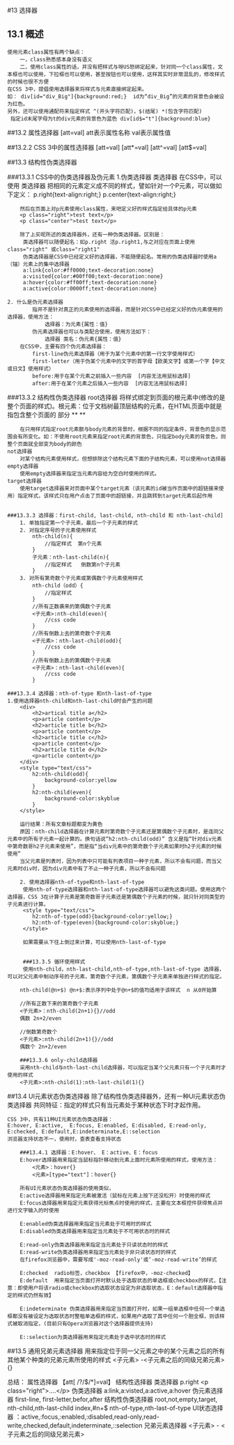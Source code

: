 #13 选择器

## 13.1 概述
	使用元素class属性有两个缺点：
		一，class熟悉感本身没有语义
		二，使用class属性的话，并没有把样式与呀US怒绑定起来，针对同一个class属性，文本框也可以使用，下拉框也可以使用，甚至按钮也可以使用，这样其实时非常混乱的，修改样式的时候也很不方便
	在CSS 3中，提倡使用选择器来将样式与元素直接绑定起来。
	如： div[id="div_Big"]{background:red;}  id为“div_Big”的元素的背景色会被设为红色。
	另外，还可以使用通配符来指定样式 ^(开头字符匹配)，$(结尾) *(包含字符匹配)
	 指定id末尾字母为t的div元素的背景色为蓝色 div[id$="t"]{background:blue}

##13.2 属性选择器
	[att=val] att表示属性名称  val表示属性值

##13.2.2 CSS 3中的属性选择器
	[att=val]	[att*=val]	[att^=val]   [att$=val]


##13.3 结构性伪类选择器

###13.3.1 CSS中的伪类选择器及伪元素
	1.伪类选择器
		类选择器
		在CSS中，可以使用  类选择器  把相同的元素定义成不同的样式，譬如针对一个P元素，可以做如下定义：
		p.right{text-align:right;}
		p.center{text-align:right;}

		然后在页面上对p元素使用class属性，来吧定义好的样式指定给具体的p元素
		<p class="right">test text</p>
		<p class="center">test text</p>

		除了上买呢所述的类选择器外，还有一种伪类选择器。区别是：
		 类选择器可以随便起名：如p.right 活p.right1,与之对应在页面上使用class="right" 或class="right1"
		 伪类选择器是CSS中已经定义好的选择器，不能随便起名。常用的伪类选择器时使用a（锚）元素上的集中选择器
		 a:link{color:#ff0000;text-decoration:none}
		 a:visited{color:#00ff00;text-decoration:none}
		 a:hover{color:#ff00ff;text-decoration:none}
		 a:active{color:0000ff;text-decoration:none}

	2. 什么是伪元素选择器
			指并不是针对真正的元素使用的选择器，而是针对CSS中已经定义好的伪元素使用的选择器，使用方法：
				选择器：为元素{属性：值}
			伪元素选择器也可以与类配合使用，使用方法如下：
				选择器 类名：伪元素{属性：值}
		在CSS中，主要有四个伪元素选择器：
			first-line伪元素选择器（用于为某个元素中的第一行文字使用样式）
			first-letter（用于伪某个元素中的文字的首字母【欧美文字】或第一个字【中文或日文】使用样式）
			before:用于在某个元素之前插入一些内容  [内容无法用鼠标选择]
			after:用于在某个元素之后插入一些内容  [内容无法用鼠标选择]

###13.3.2 结构性伪类选择器
	root选择器
		将样式绑定到页面的根元素中(修改的是整个页面的样式)。根元素：位于文档树最顶层结构的元素，在HTML页面中就是指包含整个页面的 <html>部分 ** <html>**

		在只用样式指定root元素额与body元素的背景时，根据不同的指定条件，背景色的显示范围会有所变化。如：不使用root元素来指定root元素的背景色，只指定body元素的背景色，则整个页面就全部变为body的颜色
	not选择器
		对某个结构元素使用样式，但想排除这个结构元素下面的子结构元素，可以使用not选择器
	empty选择器
		使用empty选择器来指定当元素内容给为空白时使用的样式。
	target选择器
		使用target选择器来对页面中某个target元素（该元素的id被当作页面中的超链接来使用）指定样式，该样式只在用户点击了页面中的超链接，并且跳转到target元素后起作用


	###13.3.3 选择器：first-child, last-child, nth-child 和 nth-last-child]
		1. 单独指定第一个子元素，最后一个子元素的样式
		2. 对指定序号的子元素使用样式
			nth-child(n){
				//指定样式  第n个元素
			}
			子元素：nth-last-child(n){
				//指定样式   倒数第n个子元素
			}
		3. 对所有第奇数个子元素或第偶数个子元素使用样式
			nth-child（odd）{
				//指定样式
			}
			//所有正数袭来的第偶数个子元素
			<子元素>:nth-child(even){
				//css code
			}
			//所有倒数上去的第奇数个子元素
			<子元素>：nth-last-child(odd){
				//css code
			}
			//所有倒数上去的第偶数个子元素
			<子元素>：nth-last-child(even){
				//css code
			}

	###13.3.4 选择器：nth-of-type 和nth-last-of-type
	1.使用选择器nth-child和nth-last-child时会产生的问题
		<div>
			<h2>artical title a</h2>
			<p>article content</p>
			<h2>article title b</h2>
			<p>article content</p>
			<h2>article title c</h2>
			<p>article content</p>
			<h2>article title d</h2>
			<p>article content</p>
		</div>
		<style type="text/css">
			h2:nth-child(odd){
				background-color:yellow
			}
			h2:nth-child(even){
				background-color:skyblue
			}
		</style>

		运行结果：所有文章标题都变为黄色
		原因：nth-child选择器在计算元素时第奇数个子元素还是第偶数个子元素时，是连同父元素中的所有子元素一起计算的。换句话说“h2:nth-child(odd)” 含义是指“针对div元素中第奇数哥h2子元素来使用”，而是指“当div元素中的第奇数个子元素如果时h2子元素的时候使用”
		当父元素是列表时，因为列表中只可能有列表项目一种子元素，所以不会有问题，而当父元素时div时，因为div元素中有了不止一种子元素，所以不会有问题

		2. 使用选择器nth-of-type和nth-last-of-type
		 使用nth-of-type选择器和nth-last-of-type选择器可以避免这类问题。使用这两个选择器，CSS 3在计算子元素是第奇数哥子元素还是第偶数个子元素的时候，就只针对同类型的子元素进行计算。
		 <style type="text/css">
		 	h2:nth-of-type(odd){background-color:yellow;}
		 	h2:nth-of-type(even){background-color:skyblue;}
		 </style>

		 如果需要从下往上倒过来计算，可以使用nth-last-of-type


		 ###13.3.5 循环使用样式
		 使用nth-child，nth-last-child,nth-of-type,nth-last-of-type 选择器，可以对父元素中制动序号的子元素，第奇数个子元素，第偶数个子元素来单独进行样式的指定。

		nth-child(@n+$) @n+$:表示序列中处于@n+$的值均适用于该样式  n 从0开始算 
		
		//所有正数下来的第奇数个子元素
		<子元素>：nth-child(2n+1){}//odd
		偶数 2n+2/even 

		//倒数第奇数个
		<子元素>:nth-child(2n+1){}//odd
		偶数个 2n+2/even

		###13.3.6 only-child选择器
		采用nth-child与nth-last-child选择器，可以指定当某个父元素只有一个子元素时才使用的样式
		<子元素>:nth-child(1):nth-last-child(1){}

##13.4 UI元素状态伪类选择器
	除了结构性伪类选择器外，还有一种UI元素状态伪类选择器
	共同特征：指定的样式只有当元素处于某种状态下时才起作用。
	
	CSS 3中，共有11种UI元素状态伪类选择器：
	E:hover, E:active,	E:focus, E:enabled,	E:disabled,	E:read-only, E:checked,	E:default,E:indeterminate,E::selection
	浏览器支持状态不一，使用时，查表查看支持状态

		###13.4.1 选择器：E:hover、 E：active、E：focus
		E:hover选择器用来指定当鼠标指针移动到元素上面时元素所使用的样式，使用方法：
			<元素>：hover{}
			<元素>[type="text"]：hover{}
			
		所有UI元素状态伪类选择器的使用类似，
		E:active选择器用来指定元素被激活（鼠标在元素上按下还没松开）时使用的样式
		E:focus选择器用来指定元素获得光标焦点时使用的样式，主要在文本框控件获得焦点并进行文字输入的时使用

		E:enabled伪类选择器用来指定当元素处于可用时的样式
		E:disabled伪类选择器用来指定当元素处于不可用状态时的样式

		E:read-only伪类选择器用来指定当元素处于只读状态时的样式
		E:read-write伪类选择器用来指定当元素处于非只读状态时的样式
		在firefox浏览器中，需要写成'-moz-read-only'或‘-moz-read-write’的样式

		E:checked  radio标签，checkbox 【firefox中，-moz-checked】
		E:default  用来指定当页面打开时默认处于选取状态的单选框或checkbox的样式，【注意：即使用户将该radio或checkbox的选取状态设定为非选取状态，E：default选择器中指定的样式仍然有效】
		
		E:indeterminate 伪类选择器用来指定当页面打开时，如果一组单选框中任何一个单选框都没有被设定为选取状态时整租单选框的样式，如果用户选取了其中任何一个胆全框，则该样式被取消指定，(目前只有Opera浏览器对这个选择器提供支持)

		E::selection为类选择器用来指定元素处于选中状态时的样式

##13.5 通用兄弟元素选择器
		用来指定位于同一父元素之中的某个元素之后的所有其他某个种类的兄弟元素所使用的样式
		<子元素> -<子元素之后的同级兄弟元素>{}




总结：
属性选择器		【att[ /?/$/*]=val】
结构性选择器		
			类选择器		p.right				<p class="right">....</p>
			伪类选择器	a:link,a:visted,a:active,a:hover
			伪元素选择器	first-line, first-letter,befor,after
			结构性伪类选择器 root,not,empty,target,
						   nth-child,nth-last-child      index,#n+$
						   nth-of-type,nth-last-of-type
UI状态选择器	：active,:focus,:enabled,:disabled,read-only,read-write,checked,default,indeterminate,::selection
兄弟元素选择器  <子元素> - <子元素之后的同级兄弟元素>